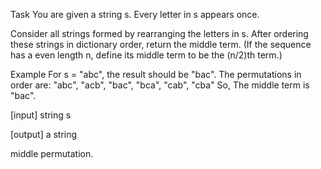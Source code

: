 Task
You are given a string s. Every letter in s appears once.

Consider all strings formed by rearranging the letters in s. After ordering these strings in dictionary order, return the middle term. (If the sequence has a even length n, define its middle term to be the (n/2)th term.)

Example
For s = "abc", the result should be "bac". The permutations in order are: "abc", "acb", "bac", "bca", "cab", "cba" So, The middle term is "bac".

[input] string s

[output] a string

middle permutation.